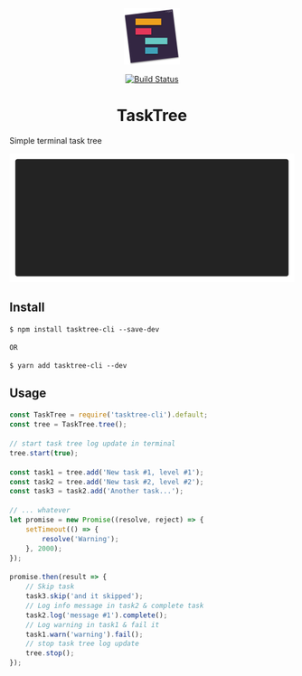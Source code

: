 <p align="center"><img width="100" src="media/logo.svg" alt="TaskTree logo"></p>

<p align="center">
  <a href="https://travis-ci.org/keindev/tasktree"><img src="https://travis-ci.org/keindev/tasktree.svg?branch=master" alt="Build Status"></a>
</p>

<h1 align="center">TaskTree</h1>

Simple terminal task tree

<img src="media/demo.gif">

## Install

```
$ npm install tasktree-cli --save-dev

OR

$ yarn add tasktree-cli --dev
```

## Usage

```javascript
const TaskTree = require('tasktree-cli').default;
const tree = TaskTree.tree();

// start task tree log update in terminal
tree.start(true);

const task1 = tree.add('New task #1, level #1');
const task2 = tree.add('New task #2, level #2');
const task3 = task2.add('Another task...');

// ... whatever
let promise = new Promise((resolve, reject) => {
    setTimeout(() => {
        resolve('Warning');
    }, 2000);
});

promise.then(result => {
    // Skip task
    task3.skip('and it skipped');
    // Log info message in task2 & complete task
    task2.log('message #1').complete();
    // Log warning in task1 & fail it
    task1.warn('warning').fail();
    // stop task tree log update
    tree.stop();
});
```
